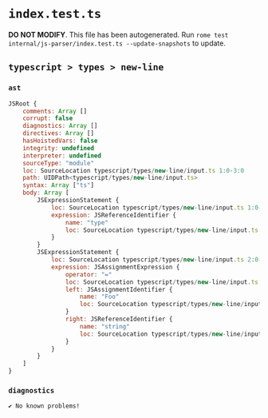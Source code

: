 # `index.test.ts`

**DO NOT MODIFY**. This file has been autogenerated. Run `rome test internal/js-parser/index.test.ts --update-snapshots` to update.

## `typescript > types > new-line`

### `ast`

```javascript
JSRoot {
	comments: Array []
	corrupt: false
	diagnostics: Array []
	directives: Array []
	hasHoistedVars: false
	integrity: undefined
	interpreter: undefined
	sourceType: "module"
	loc: SourceLocation typescript/types/new-line/input.ts 1:0-3:0
	path: UIDPath<typescript/types/new-line/input.ts>
	syntax: Array ["ts"]
	body: Array [
		JSExpressionStatement {
			loc: SourceLocation typescript/types/new-line/input.ts 1:0-1:4
			expression: JSReferenceIdentifier {
				name: "type"
				loc: SourceLocation typescript/types/new-line/input.ts 1:0-1:4 (type)
			}
		}
		JSExpressionStatement {
			loc: SourceLocation typescript/types/new-line/input.ts 2:0-2:13
			expression: JSAssignmentExpression {
				operator: "="
				loc: SourceLocation typescript/types/new-line/input.ts 2:0-2:12
				left: JSAssignmentIdentifier {
					name: "Foo"
					loc: SourceLocation typescript/types/new-line/input.ts 2:0-2:3 (Foo)
				}
				right: JSReferenceIdentifier {
					name: "string"
					loc: SourceLocation typescript/types/new-line/input.ts 2:6-2:12 (string)
				}
			}
		}
	]
}
```

### `diagnostics`

```
✔ No known problems!

```
